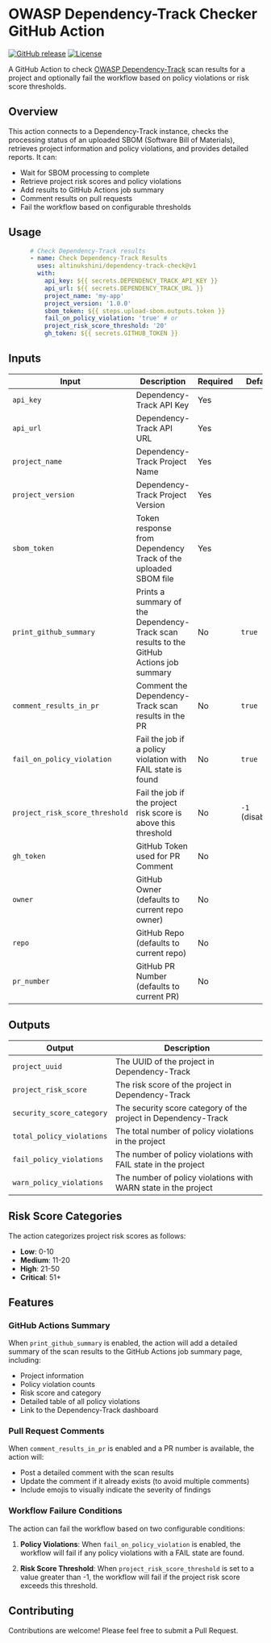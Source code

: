 # OWASP Dependency-Track Checker GitHub Action

[![GitHub release](https://img.shields.io/github/release/altinukshini/dependency-track-check.svg)](https://github.com/altinukshini/dependency-track-check/releases)
[![License](https://img.shields.io/github/license/altinukshini/dependency-track-check.svg)](LICENSE)

A GitHub Action to check [OWASP Dependency-Track](https://dependencytrack.org/) scan results for a project and optionally fail the workflow based on policy violations or risk score thresholds.

## Overview

This action connects to a Dependency-Track instance, checks the processing status of an uploaded SBOM (Software Bill of Materials), retrieves project information and policy violations, and provides detailed reports. It can:

- Wait for SBOM processing to complete
- Retrieve project risk scores and policy violations
- Add results to GitHub Actions job summary
- Comment results on pull requests
- Fail the workflow based on configurable thresholds

## Usage

```yaml
      # Check Dependency-Track results
      - name: Check Dependency-Track Results
        uses: altinukshini/dependency-track-check@v1
        with:
          api_key: ${{ secrets.DEPENDENCY_TRACK_API_KEY }}
          api_url: ${{ secrets.DEPENDENCY_TRACK_URL }}
          project_name: 'my-app'
          project_version: '1.0.0'
          sbom_token: ${{ steps.upload-sbom.outputs.token }}
          fail_on_policy_violation: 'true' # or
          project_risk_score_threshold: '20'
          gh_token: ${{ secrets.GITHUB_TOKEN }}
```

## Inputs

| Input | Description | Required | Default |
|-------|-------------|----------|---------|
| `api_key` | Dependency-Track API Key | Yes | |
| `api_url` | Dependency-Track API URL | Yes | |
| `project_name` | Dependency-Track Project Name | Yes | |
| `project_version` | Dependency-Track Project Version | Yes | |
| `sbom_token` | Token response from Dependency Track of the uploaded SBOM file | Yes | |
| `print_github_summary` | Prints a summary of the Dependency-Track scan results to the GitHub Actions job summary | No | `true` |
| `comment_results_in_pr` | Comment the Dependency-Track scan results in the PR | No | `true` |
| `fail_on_policy_violation` | Fail the job if a policy violation with FAIL state is found | No | `true` |
| `project_risk_score_threshold` | Fail the job if the project risk score is above this threshold | No | `-1` (disabled) |
| `gh_token` | GitHub Token used for PR Comment | No | |
| `owner` | GitHub Owner (defaults to current repo owner) | No | |
| `repo` | GitHub Repo (defaults to current repo) | No | |
| `pr_number` | GitHub PR Number (defaults to current PR) | No | |

## Outputs

| Output | Description |
|--------|-------------|
| `project_uuid` | The UUID of the project in Dependency-Track |
| `project_risk_score` | The risk score of the project in Dependency-Track |
| `security_score_category` | The security score category of the project in Dependency-Track |
| `total_policy_violations` | The total number of policy violations in the project |
| `fail_policy_violations` | The number of policy violations with FAIL state in the project |
| `warn_policy_violations` | The number of policy violations with WARN state in the project |

## Risk Score Categories

The action categorizes project risk scores as follows:

- **Low**: 0-10
- **Medium**: 11-20
- **High**: 21-50
- **Critical**: 51+

## Features

### GitHub Actions Summary

When `print_github_summary` is enabled, the action will add a detailed summary of the scan results to the GitHub Actions job summary page, including:

- Project information
- Policy violation counts
- Risk score and category
- Detailed table of all policy violations
- Link to the Dependency-Track dashboard

### Pull Request Comments

When `comment_results_in_pr` is enabled and a PR number is available, the action will:

- Post a detailed comment with the scan results
- Update the comment if it already exists (to avoid multiple comments)
- Include emojis to visually indicate the severity of findings

### Workflow Failure Conditions

The action can fail the workflow based on two configurable conditions:

1. **Policy Violations**: When `fail_on_policy_violation` is enabled, the workflow will fail if any policy violations with a FAIL state are found.

2. **Risk Score Threshold**: When `project_risk_score_threshold` is set to a value greater than -1, the workflow will fail if the project risk score exceeds this threshold.

## Contributing

Contributions are welcome! Please feel free to submit a Pull Request.

